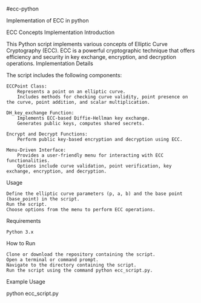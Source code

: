 #ecc-python

Implementation of ECC in python

ECC Concepts Implementation
Introduction

This Python script implements various concepts of Elliptic Curve Cryptography (ECC). ECC is a powerful cryptographic technique that offers efficiency and security in key exchange, encryption, and decryption operations.
Implementation Details

The script includes the following components:

    ECCPoint Class:
        Represents a point on an elliptic curve.
        Includes methods for checking curve validity, point presence on the curve, point addition, and scalar multiplication.

    DH_key_exchange Function:
        Implements ECC-based Diffie-Hellman key exchange.
        Generates public keys, computes shared secrets.

    Encrypt and Decrypt Functions:
        Perform public key-based encryption and decryption using ECC.

    Menu-Driven Interface:
        Provides a user-friendly menu for interacting with ECC functionalities.
        Options include curve validation, point verification, key exchange, encryption, and decryption.

Usage

    Define the elliptic curve parameters (p, a, b) and the base point (base_point) in the script.
    Run the script.
    Choose options from the menu to perform ECC operations.

Requirements

    Python 3.x

How to Run

    Clone or download the repository containing the script.
    Open a terminal or command prompt.
    Navigate to the directory containing the script.
    Run the script using the command python ecc_script.py.

Example Usage

python ecc_script.py